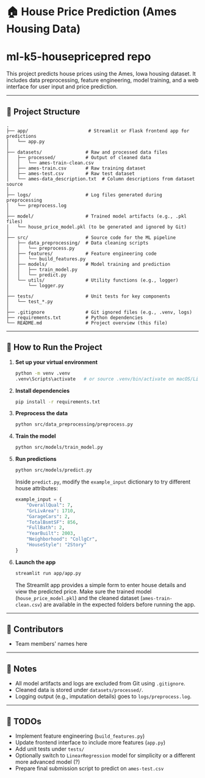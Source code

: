 # 🏠 House Price Prediction (Ames Housing Data)
# ml-k5-housepricepred repo
This project predicts house prices using the Ames, Iowa housing dataset. It includes data preprocessing, feature engineering, model training, and a web interface for user input and price prediction.

---

## 📁 Project Structure

```
.
├── app/                      # Streamlit or Flask frontend app for predictions
│   └── app.py
│
├── datasets/                # Raw and processed data files
│   ├── processed/           # Output of cleaned data
│   │   └── ames-train-clean.csv
│   ├── ames-train.csv       # Raw training dataset
│   ├── ames-test.csv        # Raw test dataset
│   └── ames-data_description.txt  # Column descriptions from dataset source
│
├── logs/                    # Log files generated during preprocessing
│   └── preprocess.log
│
├── model/                   # Trained model artifacts (e.g., .pkl files)
│   └── house_price_model.pkl (to be generated and ignored by Git)
│
├── src/                     # Source code for the ML pipeline
│   ├── data_preprocessing/  # Data cleaning scripts
│   │   └── preprocess.py
│   ├── features/            # Feature engineering code
│   │   └── build_features.py
│   ├── models/              # Model training and prediction
│   │   ├── train_model.py
│   │   └── predict.py
│   └── utils/               # Utility functions (e.g., logger)
│       └── logger.py
│
├── tests/                   # Unit tests for key components
│   └── test_*.py
│
├── .gitignore               # Git ignored files (e.g., .venv, logs)
├── requirements.txt         # Python dependencies
└── README.md                # Project overview (this file)
```

---

## 🚀 How to Run the Project

1. **Set up your virtual environment**
   ```bash
   python -m venv .venv
   .venv\Scripts\activate   # or source .venv/bin/activate on macOS/Linux
   ```

2. **Install dependencies**
   ```bash
   pip install -r requirements.txt
   ```

3. **Preprocess the data**
   ```bash
   python src/data_preprocessing/preprocess.py
   ```

4. **Train the model**
   ```bash
   python src/models/train_model.py
   ```

5. **Run predictions**
   ```bash
   python src/models/predict.py
   ```

   Inside `predict.py`, modify the `example_input` dictionary to try different house attributes:
   ```python
   example_input = {
       "OverallQual": 7,
       "GrLivArea": 1710,
       "GarageCars": 2,
       "TotalBsmtSF": 856,
       "FullBath": 2,
       "YearBuilt": 2003,
       "Neighborhood": "CollgCr",
       "HouseStyle": "2Story"
   }
   ```

6. **Launch the app**
   ```bash
   streamlit run app/app.py
   ```

   The Streamlit app provides a simple form to enter house details and view the predicted price. Make sure the trained model (`house_price_model.pkl`) and the cleaned dataset (`ames-train-clean.csv`) are available in the expected folders before running the app.

---

## 👥 Contributors

- Team members' names here

---

## 📌 Notes

- All model artifacts and logs are excluded from Git using `.gitignore`.
- Cleaned data is stored under `datasets/processed/`.
- Logging output (e.g., imputation details) goes to `logs/preprocess.log`.

---

## 🚧 TODOs

- Implement feature engineering (`build_features.py`)
- Update frontend interface to include more features (`app.py`)
- Add unit tests under `tests/`
- Optionally switch to `LinearRegression` model for simplicity or a different more advanced model (?)
- Prepare final submission script to predict on `ames-test.csv`
